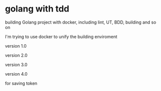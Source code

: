 # golang with tdd
building Golang project with docker, including lint, UT, BDD, building and so on

I'm trying to use docker to unify the building enviroment

version 1.0

version 2.0

version 3.0

version 4.0


for saving token
